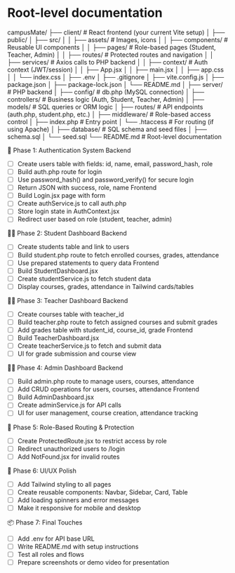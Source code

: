 # Root-level documentation

campusMate/
├── client/                  # React frontend (your current Vite setup)
│   ├── public/
│   ├── src/
│   │   ├── assets/          # Images, icons
│   │   ├── components/      # Reusable UI components
│   │   ├── pages/           # Role-based pages (Student, Teacher, Admin)
│   │   ├── routes/          # Protected routes and navigation
│   │   ├── services/        # Axios calls to PHP backend
│   │   ├── context/         # Auth context (JWT/session)
│   │   ├── App.jsx
│   │   ├── main.jsx
│   │   ├── app.css
│   │   └── index.css
│   ├── .env
│   ├── .gitignore
│   ├── vite.config.js
│   ├── package.json
│   ├── package-lock.json
│   └── README.md
│
├── server/                  # PHP backend
│   ├── config/              # db.php (MySQL connection)
│   ├── controllers/         # Business logic (Auth, Student, Teacher, Admin)
│   ├── models/              # SQL queries or ORM logic
│   ├── routes/              # API endpoints (auth.php, student.php, etc.)
│   ├── middleware/          # Role-based access control
│   ├── index.php            # Entry point
│   └── .htaccess            # For routing (if using Apache)
│
├── database/                # SQL schema and seed files
│   ├── schema.sql
│   └── seed.sql
└── README.md                # Root-level documentation 

🔐 Phase 1: Authentication System
Backend
- [ ] Create users table with fields: id, name, email, password_hash, role
- [ ] Build auth.php route for login
- [ ] Use password_hash() and password_verify() for secure login
- [ ] Return JSON with success, role, name
Frontend
- [ ] Build Login.jsx page with form
- [ ] Create authService.js to call auth.php
- [ ] Store login state in AuthContext.jsx
- [ ] Redirect user based on role (student, teacher, admin)

🧑‍🎓 Phase 2: Student Dashboard
Backend
- [ ] Create students table and link to users
- [ ] Build student.php route to fetch enrolled courses, grades, attendance
- [ ] Use prepared statements to query data
Frontend
- [ ] Build StudentDashboard.jsx
- [ ] Create studentService.js to fetch student data
- [ ] Display courses, grades, attendance in Tailwind cards/tables

🧑‍🏫 Phase 3: Teacher Dashboard
Backend
- [ ] Create courses table with teacher_id
- [ ] Build teacher.php route to fetch assigned courses and submit grades
- [ ] Add grades table with student_id, course_id, grade
Frontend
- [ ] Build TeacherDashboard.jsx
- [ ] Create teacherService.js to fetch and submit data
- [ ] UI for grade submission and course view

🧑‍💼 Phase 4: Admin Dashboard
Backend
- [ ] Build admin.php route to manage users, courses, attendance
- [ ] Add CRUD operations for users, courses, attendance
Frontend
- [ ] Build AdminDashboard.jsx
- [ ] Create adminService.js for API calls
- [ ] UI for user management, course creation, attendance tracking

🧠 Phase 5: Role-Based Routing & Protection
- [ ] Create ProtectedRoute.jsx to restrict access by role
- [ ] Redirect unauthorized users to /login
- [ ] Add NotFound.jsx for invalid routes

🎨 Phase 6: UI/UX Polish
- [ ] Add Tailwind styling to all pages
- [ ] Create reusable components: Navbar, Sidebar, Card, Table
- [ ] Add loading spinners and error messages
- [ ] Make it responsive for mobile and desktop

📦 Phase 7: Final Touches
- [ ] Add .env for API base URL
- [ ] Write README.md with setup instructions
- [ ] Test all roles and flows
- [ ] Prepare screenshots or demo video for presentation
